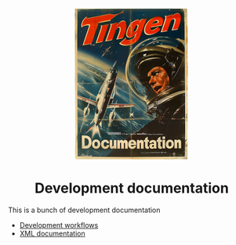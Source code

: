 <!--
  u240806_work-in-progress
-->

<div align="center">

  ![logo](../.github/Images/Logos/TingenDocumentation-232x308.png)

  <h1>
    Development documentation
  </h1>

</div>

This is a bunch of development documentation

- [Development workflows](Development/development-workflows.md)
- [XML documentation](Development/xml-documentation.md)